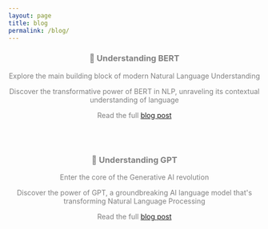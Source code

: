 ```yaml
---
layout: page
title: blog
permalink: /blog/
---
```



<center><h3><span style="color:grey">📝 Understanding BERT</span></h3></center>
<center><p><span style="color:grey">Explore the main building block of modern Natural Language Understanding</span></p></center>
<center><p><span style="color:grey">Discover the transformative power of BERT in NLP, unraveling its contextual understanding of language</span></p></center>
<center><p><span style="color:grey">Read the full <a href="https://francesco-russo-githubber.github.io/trials/blogpost_bert/">blog post</a></span></p></center>

<br>
<br>

<center><h3><span style="color:grey">📝 Understanding GPT</span></h3></center>
<center><p><span style="color:grey">Enter the core of the Generative AI revolution</span></p></center>
<center><p><span style="color:grey">Discover the power of GPT, a groundbreaking AI language model that's transforming Natural Language Processing</span></p></center>
<center><p><span style="color:grey">Read the full <a href="https://francesco-russo-githubber.github.io/trials/blogpost_gpt/">blog post</a></span></p></center>
